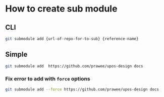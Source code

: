 # How to create sub module

## CLI
```bash
git submodule add {url-of-repo-for-to-sub} {reference-name}
```

## Simple
```bash
git submodule add  https://github.com/prawee/upos-design docs
```

### Fix error to add with `force` options
```bash
git submodule add --force https://github.com/prawee/upos-design docs
```